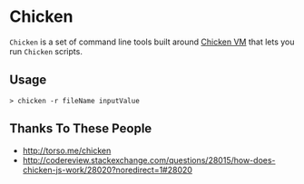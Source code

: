 # Chicken

`Chicken` is a set of command line tools built around [Chicken VM](http://torso.me/chicken-spec)  that lets you run `Chicken` scripts.

## Usage

`> chicken -r fileName inputValue`

## Thanks To These People

* http://torso.me/chicken
* http://codereview.stackexchange.com/questions/28015/how-does-chicken-js-work/28020?noredirect=1#28020